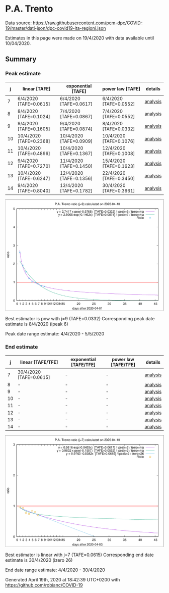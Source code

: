 # P.A. Trento


Data source: https://raw.githubusercontent.com/pcm-dpc/COVID-19/master/dati-json/dpc-covid19-ita-regioni.json

Estimates in this page were made on 19/4/2020 with data available until 10/04/2020.


## Summary 

### Peak estimate 
|j|linear [TAFE]|exponential [TAFE]|power law [TAFE]|details|
|---|----|-----------|---------|-------|
|7|6/4/2020 [TAFE=0.0615]|6/4/2020 [TAFE=0.0617]|6/4/2020 [TAFE=0.0552]|[analysis](COVID-19_p.a._trento_j7_2020-04-10.md)|
|8|8/4/2020 [TAFE=0.1024]|7/4/2020 [TAFE=0.0867]|7/4/2020 [TAFE=0.0552]|[analysis](COVID-19_p.a._trento_j8_2020-04-10.md)|
|9|9/4/2020 [TAFE=0.1605]|9/4/2020 [TAFE=0.0874]|8/4/2020 [TAFE=0.0332]|[analysis](COVID-19_p.a._trento_j9_2020-04-10.md)|
|10|10/4/2020 [TAFE=0.2368]|10/4/2020 [TAFE=0.0909]|10/4/2020 [TAFE=0.1076]|[analysis](COVID-19_p.a._trento_j10_2020-04-10.md)|
|11|10/4/2020 [TAFE=0.4896]|10/4/2020 [TAFE=0.1367]|12/4/2020 [TAFE=0.1008]|[analysis](COVID-19_p.a._trento_j11_2020-04-10.md)|
|12|9/4/2020 [TAFE=0.7270]|11/4/2020 [TAFE=0.1450]|15/4/2020 [TAFE=0.1623]|[analysis](COVID-19_p.a._trento_j12_2020-04-10.md)|
|13|10/4/2020 [TAFE=0.6247]|12/4/2020 [TAFE=0.1356]|22/4/2020 [TAFE=0.3450]|[analysis](COVID-19_p.a._trento_j13_2020-04-10.md)|
|14|9/4/2020 [TAFE=0.8040]|13/4/2020 [TAFE=0.1782]|30/4/2020 [TAFE=0.3661]|[analysis](COVID-19_p.a._trento_j14_2020-04-10.md)|

![best peak estimate](COVID-19_p.a._trento_j9_2020-04-10.png)

Best estimator is pow with j=9 (TAFE=0.0332)
Corresponding peak date estimate is 8/4/2020 (ipeak 6)


Peak date range estimate: 4/4/2020 - 5/5/2020

### End estimate 
|j|linear [TAFE/TFE]|exponential [TAFE/TFE]|power law [TAFE/TFE]|details|
|---|----|-----------|---------|-------|
|7|30/4/2020 [TAFE=0.0615]|-|-|[analysis](COVID-19_p.a._trento_j7_2020-04-10.md)|
|8|-|-|-|[analysis](COVID-19_p.a._trento_j8_2020-04-10.md)|
|9|-|-|-|[analysis](COVID-19_p.a._trento_j9_2020-04-10.md)|
|10|-|-|-|[analysis](COVID-19_p.a._trento_j10_2020-04-10.md)|
|11|-|-|-|[analysis](COVID-19_p.a._trento_j11_2020-04-10.md)|
|12|-|-|-|[analysis](COVID-19_p.a._trento_j12_2020-04-10.md)|
|13|-|-|-|[analysis](COVID-19_p.a._trento_j13_2020-04-10.md)|
|14|-|-|-|[analysis](COVID-19_p.a._trento_j14_2020-04-10.md)|

![best zero estimate](COVID-19_p.a._trento_j7_2020-04-10.png)

Best estimator is linear with j=7 (TAFE=0.0615)
Corresponding end date estimate is 30/4/2020 (izero 26)


End date range estimate: 4/4/2020 - 30/4/2020

Generated April 19th, 2020 at 18:42:39 UTC+0200 with https://github.com/robianc/COVID-19

